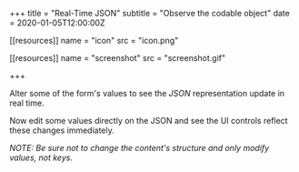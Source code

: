 +++
title = "Real-Time JSON"
subtitle = "Observe the codable object"
date = 2020-01-05T12:00:00Z

[[resources]]
  name = "icon"
  src = "icon.png"

[[resources]]
  name = "screenshot"
  src = "screenshot.gif"

+++

Alter some of the form's values to see the _JSON_ representation update in real time.

Now edit some values directly on the JSON and see the UI controls reflect these changes immediately.

_NOTE: Be sure not to change the content's structure and only modify values, not keys._
